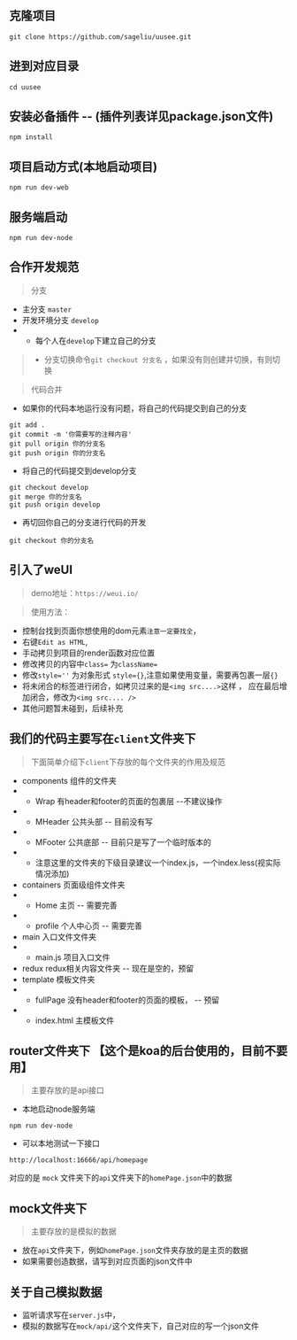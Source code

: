 ## 克隆项目
```
git clone https://github.com/sageliu/uusee.git
```

## 进到对应目录
```
cd uusee
```

## 安装必备插件 -- (插件列表详见package.json文件)
```
npm install
```

## 项目启动方式(本地启动项目)
```
npm run dev-web
```

## 服务端启动
```
npm run dev-node
```

## 合作开发规范
> 分支
- 主分支 `master`
- 开发环境分支 `develop`
- - 每个人在`develop`下建立自己的分支
>- 分支切换命令`git checkout 分支名` ，如果没有则创建并切换，有则切换

> 代码合并
- 如果你的代码本地运行没有问题，将自己的代码提交到自己的分支
```
git add .
git commit -m '你需要写的注释内容'
git pull origin 你的分支名
git push origin 你的分支名
```
- 将自己的代码提交到develop分支 
```
git checkout develop
git merge 你的分支名
git push origin develop
```
- 再切回你自己的分支进行代码的开发
```
git checkout 你的分支名
``` 

## 引入了weUI
> demo地址：`https://weui.io/`

> 使用方法：
- 控制台找到页面你想使用的dom元素`注意一定要找全`，
- 右键`Edit as HTML`,
- 手动拷贝到项目的render函数对应位置
- 修改拷贝的内容中`class=` 为`className=`
- 修改`style=''` 为对象形式 `style={}`,注意如果使用变量，需要再包裹一层`{}`
- 将未闭合的标签进行闭合，如拷贝过来的是`<img src....>`这样 ， 应在最后增加闭合，修改为`<img src.... />`
- 其他问题暂未碰到，后续补充

## 我们的代码主要写在`client`文件夹下
> 下面简单介绍下`client`下存放的每个文件夹的作用及规范
- components    组件的文件夹
- - Wrap  有header和footer的页面的包裹层    --不建议操作
- - MHeader     公共头部    -- 目前没有写
- - MFooter     公共底部    -- 目前只是写了一个临时版本的
- - 注意这里的文件夹的下级目录建议一个index.js，一个index.less(视实际情况添加) 
- containers    页面级组件文件夹
- - Home        主页       -- 需要完善
- - profile     个人中心页  -- 需要完善
- main          入口文件文件夹
- - main.js     项目入口文件
- redux         redux相关内容文件夹    -- 现在是空的，预留
- template      模板文件夹
- - fullPage      没有header和footer的页面的模板， -- 预留
- - index.html  主模板文件

## router文件夹下 【这个是koa的后台使用的，目前不要用】
> 主要存放的是api接口
- 本地启动node服务端
```
npm run dev-node
```
- 可以本地测试一下接口
```
http://localhost:16666/api/homepage
```
对应的是 `mock` 文件夹下的`api`文件夹下的`homePage.json`中的数据

## mock文件夹下
> 主要存放的是模拟的数据
- 放在`api`文件夹下，例如`homePage.json`文件夹存放的是主页的数据
- 如果需要创造数据，请写到对应页面的json文件中

## 关于自己模拟数据
> 
- 监听请求写在`server.js`中，
- 模拟的数据写在`mock/api/`这个文件夹下，自己对应的写一个json文件